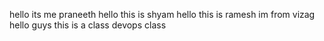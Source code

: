 hello its me praneeth
hello this is shyam
hello this is ramesh
im from vizag
hello guys this is a class
devops class
